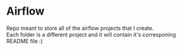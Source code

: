 # Airflow
Repo meant to store all of the airflow projects that I create. <br />
Each folder is a different project and it will contain it's corresponing README file :)
